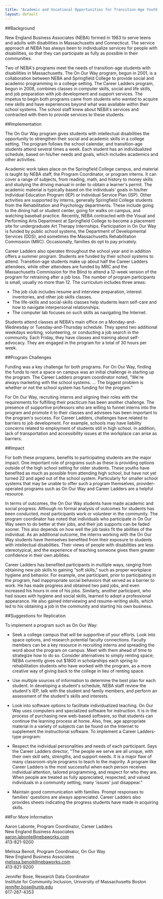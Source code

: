 ```yaml
---
title: "Academic and Vocational Opportunities for Transition-Age Youth: New England Business Associates "
layout: default
---
```


##Background

New England Business Associates (NEBA) formed in 1983 to serve teens and adults with disabilities in Massachusetts and Connecticut. The service approach at NEBA has always been to individualize services for people with disabilities, so that they can participate as fully as possible in their communities. 

Two of NEBA's programs meet the needs of transition-age students with disabilities in Massachusetts. The On Our Way program, begun in 2001, is a collaboration between NEBA and Springfield College to provide social and academic programming in a college setting. The Career Ladders program, begun in 2008, combines classes in computer skills, social and life skills, and job preparation with job development and support services. The impetus to begin both programs came from students who wanted to acquire new skills and have experiences beyond what was available within their school systems. The school staff knew about NEBA's services and contracted with them to provide services to these students. 

##Implementation

The On Our Way program gives students with intellectual disabilities the opportunity to strengthen their social and academic skills in a college setting. The program follows the school calendar, and transition-age students attend several times a week. Each student has an individualized schedule, based on his/her needs and goals, which includes academics and other activities. 

Academic work takes place on the Springfield College campus, and material is taught by NEBA staff, the Program Coordinator, or program interns.  It can cover a range of subjects, from reading, math, and history to money skills and studying the driving manual in order to obtain a learner's permit.  The academic material is typically based on the individuals' goals in his/her Individual Education Program (IEP) or Individual Service Plan (ISP).  Other activities are supported by interns, generally Springfield College students from the Rehabilitation and Psychology departments. These include going to the dining hall or student center, going for walks on campus, and watching baseball practice.  Recently, NEBA contracted with the Visual and Performing Arts Department at Springfield College to become a placement site for undergraduate Art Therapy Internships.  Participation in On Our Way is funded by public school systems, the Department of Developmental Services (DDS), and sometimes the Massachusetts Rehabilitation Commission (MRC).  Occasionally, families do opt to pay privately. 

Career Ladders also operates throughout the school year and in addition offers a summer program. Students are funded by their school systems to attend. Transition-age students make up about half the Career Ladders attendees, while other attendees are funded by MRC and the Massachusetts Commission for the Blind to attend a 12-week version of the program for retraining after a job loss. The number of program participants is small, usually no more than 12. The curriculum includes three areas: 
	
- The job club includes resume and interview preparation, interest inventories, and other job skills classes. 
- The life-skills and social-skills classes help students learn self-care and how to navigate interpersonal relationships. 
- The computer lab focuses on such skills as navigating the Internet. 

Students attend classes at NEBA's main office on a Monday-and-Wednesday or Tuesday-and-Thursday schedule. They spend two additional weekdays working, volunteering, or conducting a job search in the community. Each Friday, they have classes and training about self-advocacy. They are engaged in the program for a total of 30 hours per week. 

##Program Challenges

Funding was a key challenge for both programs. For On Our Way, finding the funds to rent a space on campus was an initial challenge in starting up the program. The Career Ladders program coordinator noted, "We're always marketing with the school systems. … The biggest problem is whether or not the school system has funding for the program."

For On Our Way, recruiting interns and aligning their roles with the requirements for fulfilling their practicum has been another challenge. The presence of supportive professors who are willing to funnel interns into the program and promote it to their classes and advisees has been important to the program's success. 
For Career Ladders, challenges have related to barriers to job development. For example, schools may have liability concerns related to employment of students still in high school. In addition, lack of transportation and accessibility issues at the workplace can arise as barriers. 

##Impact

For both these programs, benefits to participating students are the major impact. One important role of programs such as these is providing options outside of the high school setting for older students. These youths have benefited as much as possible from attending high school, but have not yet turned 22 and aged out of the school system. Particularly for smaller school systems that may be unable to offer such a program themselves, provider-operated programs such as On Our Way and Career Ladders are a helpful resource.

In terms of outcomes, the On Our Way students have made academic and social progress. Although no formal analysis of outcomes for students has been conducted, most participants work or volunteer in the community. The program coordinator has noted that individuals who participate in On Our Way seem to do better at their jobs, and their job supports can be faded sooner.  This also depends on how well the job tasks fit the abilities of the individual.  As an additional outcome, the interns working with the On Our Way students have themselves benefited from their exposure to students with intellectual disabilities. Their views of people with disabilities are less stereotypical, and the experience of teaching someone gives them greater confidence in their own abilities.

Career Ladders has benefited participants in multiple ways, ranging from obtaining new job skills to gaining "soft skills," such as proper workplace hygiene and behavior. For example, one participant, prior to participating in the program, had inappropriate social behaviors that served as a barrier to work. He has made progress and obtained two paid jobs, and even increased his hours in one of his jobs. Similarly, another participant, who had issues with hygiene and social skills, learned to adopt a professional appearance. He also gained interviewing and resume-writing skills, which led to his obtaining a job in the community and starting his own business. 

##Suggestions for Replication

To implement a program such as On Our Way:
	
- Seek a college campus that will be supportive of your efforts. Look into space options, and research potential faculty connections. Faculty members can be a key resource in recruiting interns and spreading the word about the program on campus. Meet with them ahead of time to strategize how to do so.  Consider alternatives to simply renting space; NEBA currently gives out $1800 in scholarships each spring to rehabilitation students who have worked with the program, as a more creative way of giving back to the college in lieu of renting space. 
	
- Use multiple sources of information to determine the best plan for each student. In developing a student's schedule, NEBA staff review the student's IEP, talk with the student and family members, and perform an assessment of the student's skills and interests.

- Look into software options to facilitate individualized teaching. On Our Way uses computers and specialized software for instruction. It is in the process of purchasing new web-based software, so that students can continue the learning process at home.  Also, free, age appropriate material in a variety of subjects can be found on the Internet to supplement the instructional software.
To implement a Career Ladders-type program: 

- Respect the individual personalities and needs of each participant. Says the Career Ladders director, "The people we serve are all unique, with their own skill sets, strengths, and support needs. It is a major flaw of many classroom-style programs to teach to the majority. A program like Career Ladders is the most successful when each person receives individual attention, tailored programming, and respect for who they are. When people are treated as fully appreciated, respected, and valued individuals in a community setting, many 'issues' just disappear."

- Maintain good communication with families. Prompt responses to families' questions are always appreciated. Career Ladders also provides sheets indicating the progress students have made in acquiring skills. 

##For More Information

Aaron Labonte, Program Coordinator, Career Ladders  
New England Business Associates  
aaron.labonte@nebaworks.com   
413-821-9200

Melissa Benoit, Program Coordinator, On Our Way  
New England Business Associates  
melissa.benoit@nebaworks.com  
413-821-9200

Jennifer Bose, Research Data Coordinator  
Institute for Community Inclusion, University of Massachusetts Boston  
jennifer.bose@umb.edu  
617-287-4353
